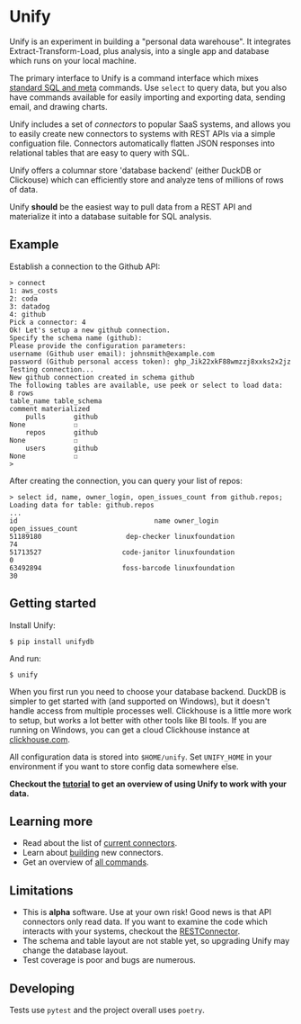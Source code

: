 # Unify

Unify is an experiment in building a "personal data warehouse". It integrates Extract-Transform-Load,
plus analysis, into a single app and database which runs on your local machine.

The primary interface to Unify is a command interface which mixes [standard SQL and
meta](./docs/SQL_LANGUAGE.md) commands. Use `select` to query data, but you also have commands available for
easily importing and exporting data, sending email, and drawing charts.

Unify includes a set of *connectors* to popular SaaS systems, and allows you to easily
create new connectors to systems with REST APIs via a simple configuation file. Connectors 
automatically flatten JSON responses into relational tables that are easy to query with SQL. 

Unify offers a columnar store 'database backend' (either DuckDB or Clickouse) which can
efficiently store and analyze tens of millions of rows of data.

Unify **should** be the easiest way to pull data from a REST API and materialize
it into a database suitable for SQL analysis.

## Example

Establish a connection to the Github API:

    > connect
    1: aws_costs
    2: coda
    3: datadog
    4: github
    Pick a connector: 4
    Ok! Let's setup a new github connection.
    Specify the schema name (github):
    Please provide the configuration parameters:
    username (Github user email): johnsmith@example.com
    password (Github personal access token): ghp_Jik22xkF88wmzzj8xxks2x2jz
    Testing connection...
    New github connection created in schema github
    The following tables are available, use peek or select to load data:
    8 rows
    table_name table_schema                                            comment materialized
        pulls       github                                               None            ☐
        repos       github                                               None            ☐
        users       github                                               None            ☐
    >

After creating the connection, you can query your list of repos:

    > select id, name, owner_login, open_issues_count from github.repos;
    Loading data for table: github.repos
    ...
    id                                  name owner_login      open_issues_count
    51189180                     dep-checker linuxfoundation             74
    51713527                    code-janitor linuxfoundation              0
    63492894                    foss-barcode linuxfoundation             30

## Getting started

Install Unify:

    $ pip install unifydb

And run:

    $ unify

When you first run you need to choose your database backend. DuckDB is simpler to get started with
(and supported on Windows), but it doesn't handle access from multiple processes well. 
Clickhouse is a little more work to setup, but works a lot better with other tools like BI tools.
If you are running on Windows, you can get a cloud Clickhouse instance at [clickhouse.com](https://clickhouse.com).

All configuration data is stored into `$HOME/unify`. Set `UNIFY_HOME` in your environment
if you want to store config data somewhere else.

**Checkout the [tutorial](docs/TUTORIAL.md) to get an overview of using Unify to work with your data.**

## Learning more

* Read about the list of [current connectors](docs/CONNECTORS.md).
* Learn about [building](docs/BUILDING_CONNECTORS.md) new connectors.
* Get an overview of [all commands](docs/SQL_LANGUAGE.md).

## Limitations

* This is **alpha** software. Use at your own risk! Good news is that API connectors only read data.
If you want to examine the code which interacts with your systems, checkout the [RESTConnector](https://github.com/scottpersinger/unify/blob/main/unify/rest_connector.py).
* The schema and table layout are not stable yet, so upgrading Unify may change the database layout.
* Test coverage is poor and bugs are numerous.

## Developing

Tests use `pytest` and the project overall uses `poetry`. 
